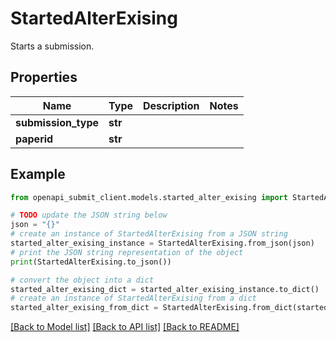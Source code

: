 # StartedAlterExising

Starts a submission.

## Properties

Name | Type | Description | Notes
------------ | ------------- | ------------- | -------------
**submission_type** | **str** |  | 
**paperid** | **str** |  | 

## Example

```python
from openapi_submit_client.models.started_alter_exising import StartedAlterExising

# TODO update the JSON string below
json = "{}"
# create an instance of StartedAlterExising from a JSON string
started_alter_exising_instance = StartedAlterExising.from_json(json)
# print the JSON string representation of the object
print(StartedAlterExising.to_json())

# convert the object into a dict
started_alter_exising_dict = started_alter_exising_instance.to_dict()
# create an instance of StartedAlterExising from a dict
started_alter_exising_from_dict = StartedAlterExising.from_dict(started_alter_exising_dict)
```
[[Back to Model list]](../README.md#documentation-for-models) [[Back to API list]](../README.md#documentation-for-api-endpoints) [[Back to README]](../README.md)


